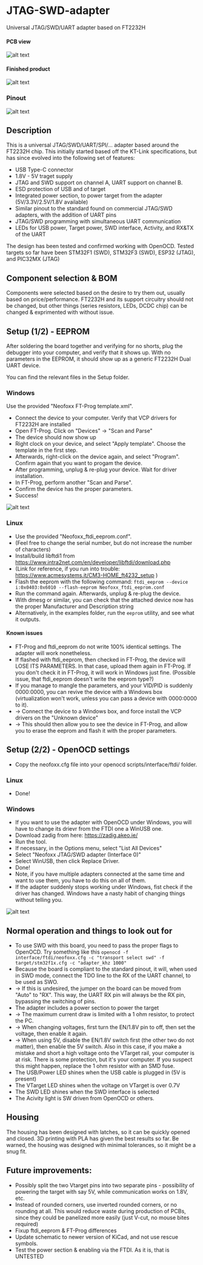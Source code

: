 # JTAG-SWD-adapter
Universal JTAG/SWD/UART adapter based on FT2232H

#### PCB view
![alt text](Pictures/Board_view.png "PCB view")

#### Finished product
![alt text](Pictures/Board_finished.jpg "Finished view")

### Pinout
![alt text](Pictures/Pinout.png "Pinout")


## Description
This is a universal JTAG/SWD/UART/SPI/... adapter based around the FT2232H chip.
This initially started based off the KT-Link specifications, but has since evolved into the following set of features:

- USB Type-C connector
- 1.8V - 5V traget supply
- JTAG and SWD support on channel A, UART support on channel B.
- ESD protection of USB and of target
- Integrated power section, to power target from the adapter (5V/3.3V/2.5V/1.8V available)
- Similar pinout to the standard found on commercial JTAG/SWD adapters, with the addition of UART pins
- JTAG/SWD programming with simultaneous UART communication
- LEDs for USB power, Target power, SWD interface, Activity, and RX&TX of the UART


The design has been tested and confirmed working with OpenOCD.
Tested targets so far have been STM32F1 (SWD), STM32F3 (SWD), ESP32 (JTAG), and PIC32MX (JTAG)

## Component selection & BOM

Components were selected based on the desire to try them out, usually based on price/performance. FT2232H and its support circuitry should not be changed, but other things (series resistors, LEDs, DCDC chip) can be changed & exprimented with without issue.


## Setup (1/2) - EEPROM

After soldering the board together and verifying for no shorts, plug the debugger into your computer, and verify that it shows up. With no parameters in the EEPROM, it should show up as a generic FT2232H Dual UART device.

You can find the relevant files in the Setup folder.

### Windows

Use the provided "Neofoxx FT-Prog template.xml".
- Connect the device to your computer. Verify that VCP drivers for FT2232H are installed
- Open FT-Prog. Click on "Devices" -> "Scan and Parse"
- The device should now show up
- Right clock on your device, and select "Apply template". Choose the template in the first step.
- Afterwards, right-click on the device again, and select "Program". Confirm again that you want to progam the device.
- After programming, unplug & re-plug your device. Wait for driver installation.
- In FT-Prog, perform another "Scan and Parse".
- Confirm the device has the proper parameters.
- Success!

![alt text](Pictures/FT-Prog.png "FT-Prog")

### Linux

- Use the provided "Neofoxx_ftdi_eeprom.conf". 
- (Feel free to change the serial number, but do not increase the number of characters)
- Install/build libftdi1 from https://www.intra2net.com/en/developer/libftdi/download.php
- (Link for reference, if you run into trouble: https://www.acmesystems.it/CM3-HOME_ft4232_setup )
- Flash the eeprom with the following command: `ftdi_eeprom --device i:0x0403:0x6010 --flash-eeprom Neofoxx_ftdi_eeprom.conf`
- Run the command again. Afterwards, unplug & re-plug the device.
- With dmesg or similar, you can check that the attached device now has the proper Manufacturer and Description string 
- Alternatively, in the examples folder, run the `eeprom` utility, and see what it outputs.

#### Known issues

- FT-Prog and ftdi_eeprom do not write 100% identical settings. The adapter will work nonetheless.
- If flashed with ftdi_eeprom, then checked in FT-Prog, the device will LOSE ITS PARAMETERS. In that case, upload them again in FT-Prog. If you don't check it in FT-Prog, it will work in Windows just fine. (Possible issue, that ftdi_eeprom doesn't write the eeprom type?)
- If you manage to mangle the parameters, and your VID/PID is suddenly 0000:0000, you can revive the device with a Windows box (virtualization won't work, unless you can pass a device with 0000:0000 to it).
- -> Connect the device to a Windows box, and force install the VCP drivers on the "Unknown device"
- -> This should then allow you to see the device in FT-Prog, and allow you to erase the eeprom and flash it with the proper parameters.


## Setup (2/2) - OpenOCD settings

- Copy the neofoxx.cfg file into your openocd scripts/interface/ftdi/ folder.

### Linux

- Done!

### Windows

- If you want to use the adapter with OpenOCD under Windows, you will have to change its drievr from the FTDI one a WinUSB one.
- Download zadig from here: https://zadig.akeo.ie/
- Run the tool.
- If necessary, in the Options menu, select "List All Devices"
- Select "Neofoxx JTAG/SWD adapter (Interface 0)"
- Select WinUSB, then click Replace Driver.
- Done!
- Note, if you have multiple adapters connected at the same time and want to use them, you have to do this on all of them.
- If the adapter suddenly stops working under Windows, fist check if the driver has changed. Windows have a nasty habit of changing things without telling you.

![alt text](Pictures/Zadig.png "Zadig")

## Normal operation and things to look out for

- To use SWD with this board, you need to pass the proper flags to OpenOCD. Try something like this `openocd -f interface/ftdi/neofoxx.cfg -c "transport select swd" -f target/stm32f1x.cfg -c "adapter_khz 1000"`
- Because the board is compliant to the standard pinout, it will, when used in SWD mode, connect the TDO line to the RX of the UART channel, to be used as SWO.
- -> If this is undesired, the jumper on the board can be moved from "Auto" to "RX". This way, the UART RX pin will always be the RX pin, bypassing the switching of pins.
- The adapter includes a power section to power the target
- -> The maximum current draw is limited with a 1 ohm resistor, to protect the PC.
- -> When changing voltages, first turn the EN/1.8V pin to off, then set the voltage, then enable it again.
- -> When using 5V, disable the EN/1.8V switch first (the other two do not matter), then enable the 5V switch. Also in this case, if you make a mistake and short a high voltage onto the VTarget rail, your computer is at risk. There is some protection, but it's your computer. If you suspect this might happen, replace the 1 ohm resistor with an SMD fuse.
- The USB/Power LED shines when the USB cable is plugged in (5V is present)
- The VTarget LED shines when the voltage on VTarget is over 0.7V
- The SWD LED shines when the SWD interface is selected
- The Acivity light is SW driven from OpenOCD or others.

## Housing
The housing has been designed with latches, so it can be quickly opened and closed. 3D printing with PLA has given the best results so far.
Be warned, the housing was designed with minimal tolerances, so it might be a snug fit.

## Future improvements:

- Possibly split the two Vtarget pins into two separate pins - possibility of powering the target with say 5V, while communication works on 1.8V, etc.
- Instead of rounded corners, use inverted rounded corners, or no rounding at all. This would reduce waste during production of PCBs, since they could be panelized more easily (just V-cut, no mouse bites required)
- Fixup ftdi_eeprom & FT-Prog differences
- Update schematic to newer version of KiCad, and not use rescue symbols.
- Test the power section & enabling via the FTDI. As it is, that is UNTESTED

